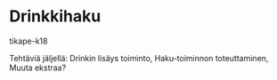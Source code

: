 # Drinkkihaku
tikape-k18

Tehtäviä jäljellä:
  Drinkin lisäys toiminto, 
  Haku-toiminnon toteuttaminen, 
  Muuta ekstraa?
  
